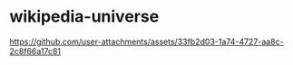 # wikipedia-universe

https://github.com/user-attachments/assets/33fb2d03-1a74-4727-aa8c-2c8f66a17c81


